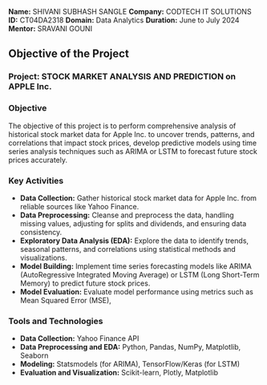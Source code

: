 **Name:** SHIVANI SUBHASH SANGLE
**Company:** CODTECH IT SOLUTIONS
**ID:** CT04DA2318
**Domain:** Data Analytics
**Duration:** June to July 2024
**Mentor:** SRAVANI GOUNI 

## Objective of the Project

### Project: STOCK MARKET ANALYSIS AND PREDICTION on APPLE Inc.

### Objective
The objective of this project is to perform comprehensive analysis of historical stock market data for Apple Inc. to uncover trends, patterns, and correlations that impact stock prices, develop predictive models using time series analysis techniques such as ARIMA or LSTM to forecast future stock prices accurately.

### Key Activities
- **Data Collection:** Gather historical stock market data for Apple Inc. from reliable sources like Yahoo Finance.
- **Data Preprocessing:** Cleanse and preprocess the data, handling missing values, adjusting for splits and dividends, and ensuring data consistency.
- **Exploratory Data Analysis (EDA):** Explore the data to identify trends, seasonal patterns, and correlations using statistical methods and visualizations.
- **Model Building:** Implement time series forecasting models like ARIMA (AutoRegressive Integrated Moving Average) or LSTM (Long Short-Term Memory) to predict future stock prices.
- **Model Evaluation:** Evaluate model performance using metrics such as Mean Squared Error (MSE),


### Tools and Technologies
- **Data Collection:** Yahoo Finance API
- **Data Preprocessing and EDA:** Python, Pandas, NumPy, Matplotlib, Seaborn
- **Modeling:** Statsmodels (for ARIMA), TensorFlow/Keras (for LSTM)
- **Evaluation and Visualization:** Scikit-learn, Plotly, Matplotlib
